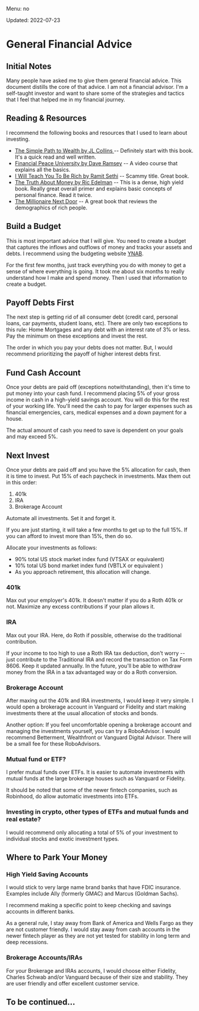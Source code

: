 Menu: no

Updated: 2022-07-23

# General Financial Advice
## Initial Notes
Many people have asked me to give them general financial advice. This document distills the core of that advice. I am not a financial advisor. I'm a self-taught investor and want to share some of the strategies and tactics that I feel that helped me in my financial journey.

## Reading & Resources
I recommend the following books and resources that I used to learn about investing.
- [The Simple Path to Wealth by JL Collins ](https://bookshop.org/a/11815/9781533667922) -- Definitely start with this book. It's a quick read and well written.
- [Financial Peace University by Dave Ramsey](https://www.ramseysolutions.com/ramseyplus/financial-peace) -- A video course that explains all the basics.
- [I Will Teach You To Be Rich by Ramit Sethi](https://bookshop.org/a/11815/9781523505746) -- Scammy title. Great book.
- [The Truth About Money by Ric Edelman](https://bookshop.org/a/11815/9780062006486) -- This is a dense, high yield book. Really great overall primer and explains basic concepts of personal finance. Read it twice.
- [The Millionaire Next Door](https://bookshop.org/a/11815/9781589795471) --  A great book that reviews the demographics of rich people. 

## Build a Budget
This is most important advice that I will give. You need to create a budget that captures the inflows and outflows of money and tracks your assets and debts. I recommend using the budgeting website [YNAB](https://www.youneedabudget.com). 

For the first few months, just track everything you do with money to get a sense of where everything is going. It took me about six months to really understand how I make and spend money. Then I used that information to create a budget.

## Payoff Debts First
The next step is getting rid of all consumer debt (credit card, personal loans, car payments, student loans, etc). There are only two exceptions to this rule: Home Mortgages and any debt with an interest rate of 3% or less. Pay the minimum on these exceptions and invest the rest. 

The order in which you pay your debts does not matter. But, I would recommend prioritizing the payoff of higher interest debts first.  

## Fund Cash Account
Once your debts are paid off (exceptions notwithstanding), then it's time to put money into your cash fund. I recommend placing 5% of your gross income in cash in a high-yield savings account. You will do this for the rest of your working life. You'll need the cash to pay for larger expenses such as financial emergencies, cars, medical expenses and a down payment for a house.

The actual amount of cash you need to save is dependent on your goals and may exceed 5%.

## Next Invest
Once your debts are paid off and you have the 5% allocation for cash, then it is time to invest. Put 15% of each paycheck in investments. Max them out in this order:

1. 401k
2. IRA
3. Brokerage Account 

Automate all investments. Set it and forget it.

If you are just starting, it will take a few months to get up to the full 15%. If you can afford to invest more than 15%, then do so. 

Allocate your investments as follows:
- 90% total US stock market index fund (VTSAX or equivalent)
- 10% total US bond market index fund (VBTLX or equivalent )
- As you approach retirement, this allocation will change.

### 401k
Max out your employer's 401k. It doesn't matter if you do a Roth 401k or not. Maximize any excess contributions if your plan allows it.

### IRA
Max out your IRA. Here, do Roth if possible, otherwise do the traditional contribution.

If your income to too high to use a Roth IRA tax deduction, don't worry -- just contribute to the Traditional IRA and record the transaction on Tax Form 8606. Keep it updated annually. In the future, you'll be able to withdraw money from the IRA in a tax advantaged way or do a Roth conversion.
 
### Brokerage Account
After maxing out the 401k and IRA investments, I would keep it very simple. I would open a brokerage account in Vanguard or Fidelity and start making investments there at the usual allocation of stocks and bonds.

Another option: If you feel uncomfortable opening a brokerage account and managing the investments yourself, you can try a RoboAdvisor. I would recommend Betterment, Wealthfront or Vanguard Digital Advisor. There will be a small fee for these RoboAdvisors. 

### Mutual fund or ETF?
I prefer mutual funds over ETFs. It is easier to automate investments with mutual funds at the large brokerage houses such as Vanguard or Fidelity.

It should be noted that some of the newer fintech companies, such as Robinhood, do allow automatic investments into ETFs.

### Investing in crypto, other types of ETFs and mutual funds and real estate?
I would recommend only allocating a total of 5% of your investment to individual stocks and exotic investment types.

## Where to Park Your Money

### High Yield Saving Accounts
I would stick to very large name brand banks that have FDIC insurance. Examples include Ally (formerly GMAC) and Marcus (Goldman Sachs). 

I recommend making a specific point to keep checking and savings accounts in different banks. 

As a general rule, I stay away from Bank of America and Wells Fargo as they are not customer friendly. I would stay away from cash accounts in the newer fintech player as they are not yet tested for stability in long term and deep recessions. 

### Brokerage Accounts/IRAs
For your Brokerage and IRAs accounts, I would choose either Fidelity, Charles Schwab and/or Vanguard  because of their size and stability. They are user friendly and offer excellent customer service.

## To be continued...




